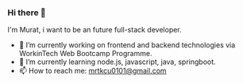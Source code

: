 ### Hi there 👋

 I'm Murat, i want to be an future full-stack developer.

- 🔭 I’m currently working on frontend and backend technologies via WorkinTech Web Bootcamp Programme.
- 🌱 I’m currently learning node.js, javascript, java, springboot.
- 📫 How to reach me: mrtkcu0101@gmail.com
  

